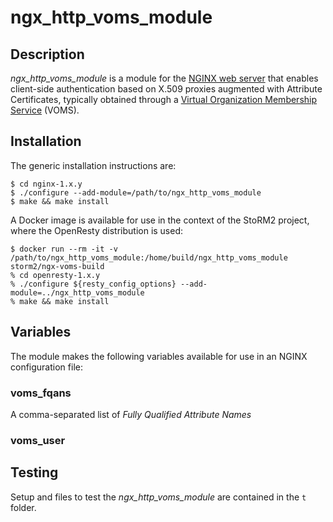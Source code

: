 # ngx_http_voms_module

## Description

_ngx_http_voms_module_ is a module for the [NGINX web server](https://www.nginx.org/) that enables client-side authentication based on X.509 proxies augmented with Attribute Certificates, typically obtained through a [Virtual Organization Membership Service](https://italiangrid.github.io/voms/) (VOMS).

## Installation

The generic installation instructions are:

    $ cd nginx-1.x.y
    $ ./configure --add-module=/path/to/ngx_http_voms_module
    $ make && make install

A Docker image is available for use in the context of the StoRM2 project, where the OpenResty distribution is used:

    $ docker run --rm -it -v /path/to/ngx_http_voms_module:/home/build/ngx_http_voms_module storm2/ngx-voms-build
    % cd openresty-1.x.y
    % ./configure ${resty_config_options} --add-module=../ngx_http_voms_module
    % make && make install

## Variables

The module makes the following variables available for use in an NGINX configuration file:

### voms_fqans

A comma-separated list of _Fully Qualified Attribute Names_

### voms_user


## Testing

Setup and files to test the *ngx\_http\_voms\_module* are contained in the `t` folder. 

